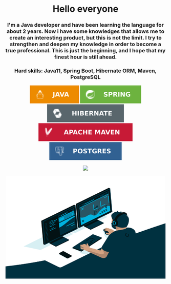 <body>
  <center>
    <big><b></big><h1 align="center"> Hello everyone </h1></b></big>
    <h3 align="center"> I'm a Java developer and have been learning the language for about 2 years. Now i have some knowledges that allows me to create an interesting product, but this is not the limit. 
    I try to strengthen and deepen my knowledge in order to become a true professional. This is just the beginning, and I hope that my finest hour is still ahead.</h3>
    <h3 align="center"> Hard skills: Java11, Spring Boot, Hibernate ORM, Maven, PostgreSQL</h3>
    <p align="center"><img src= "https://github.com/AssortedCaret/AssortedCaret/blob/main/Badges/java.svg">
    <img src= "https://github.com/AssortedCaret/AssortedCaret/blob/main/Badges/spring.svg">
    <img src= "https://github.com/AssortedCaret/AssortedCaret/blob/main/Badges/hibernate.svg">
    <img src="https://github.com/AssortedCaret/AssortedCaret/blob/main/Badges/Maven.svg">
    <img src="https://github.com/AssortedCaret/AssortedCaret/blob/main/Badges/postgres.svg"></p>
    <p align="center"><img src= "https://www.codewars.com/users/AssortedCaret/badges/large"></p>
    <p align="center"><img src= "https://github.com/AssortedCaret/AssortedCaret/blob/main/Badges/prog.gif" width="500" height="320"></p>
  </center>
</body>
<!--
**AssortedCaret/AssortedCaret** is a ✨ _special_ ✨ repository because its `README.md` (this file) appears on your GitHub profile.

Here are some ideas to get you started:

- 🔭 I’m currently working on ...
- 🌱 I’m currently learning ...
- 👯 I’m looking to collaborate on ...
- 🤔 I’m looking for help with ...
- 💬 Ask me about ...
- 📫 How to reach me: ...
- 😄 Pronouns: ...
- ⚡ Fun fact: ...
-->
